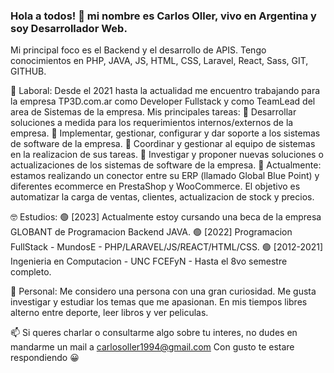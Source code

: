 ### Hola a todos! 👋 mi nombre es Carlos Oller, vivo en Argentina y soy Desarrollador Web.
Mi principal foco es el Backend y el desarrollo de APIS. Tengo conocimientos en PHP, JAVA, JS, HTML, CSS, Laravel, React, Sass, GIT, GITHUB.

🔨 Laboral:
Desde el 2021 hasta la actualidad me encuentro trabajando para la empresa TP3D.com.ar como Developer Fullstack y como TeamLead del area de Sistemas de la empresa.
Mis principales tareas:
🔵 Desarrollar soluciones a medida para los requerimientos internos/externos de la empresa.
🔵 Implementar, gestionar, configurar y dar soporte a los sistemas de software de la empresa.
🔵 Coordinar y gestionar al equipo de sistemas en la realizacion de sus tareas.
🔵 Investigar y proponer nuevas soluciones o actualizaciones de los sistemas de software de la empresa.
🔵 Actualmente: estamos realizando un conector entre su ERP (llamado Global Blue Point) y diferentes ecommerce en PrestaShop y WooCommerce. El objetivo es automatizar la carga de ventas, clientes, actualizacion de stock y precios.

🤓 Estudios:
🟢 [2023] Actualmente estoy cursando una beca de la empresa GLOBANT de Programacion Backend JAVA.
🟢 [2022] Programacion FullStack - MundosE - PHP/LARAVEL/JS/REACT/HTML/CSS.
🟢 [2012-2021] Ingenieria en Computacion - UNC FCEFyN - Hasta el 8vo semestre completo.

🌱 Personal:
Me considero una persona con una gran curiosidad. Me gusta investigar y estudiar los temas que me apasionan. En mis tiempos libres alterno entre deporte, leer libros y ver peliculas.

📫 Si queres charlar o consultarme algo sobre tu interes, no dudes en mandarme un mail a carlosoller1994@gmail.com
Con gusto te estare respondiendo 😀





<!--
**cdoller/cdoller** is a ✨ _special_ ✨ repository because its `README.md` (this file) appears on your GitHub profile.

Here are some ideas to get you started:

[![Anurag's GitHub stats](https://github-readme-stats.vercel.app/api?username=cdoller&count_private=true&show_icons=true&theme=tokyonight)](https://github.com/anuraghazra/github-readme-stats)

[![Top Langs](https://github-readme-stats.vercel.app/api/top-langs/?username=cdoller&layout=compact&count_private=true)](https://github.com/anuraghazra/github-readme-stats)

- 🔭 I’m currently working on ...
- 🌱 I’m currently learning ...
- 👯 I’m looking to collaborate on ...
- 🤔 I’m looking for help with ...
- 💬 Ask me about ...
- 📫 How to reach me: ...
- 😄 Pronouns: ...
- ⚡ Fun fact: ...
-->
